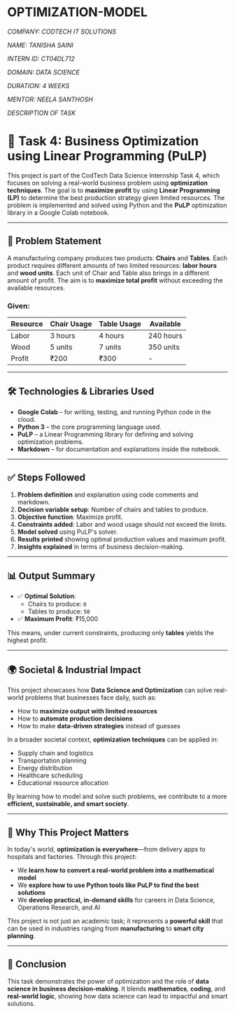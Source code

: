 # OPTIMIZATION-MODEL
*COMPANY: CODTECH IT SOLUTIONS*

*NAME: TANISHA SAINI*

*INTERN ID: CT04DL712*

*DOMAIN: DATA SCIENCE*

*DURATION: 4 WEEKS*

*MENTOR: NEELA SANTHOSH*

*DESCRIPTION OF TASK*

# 💼 Task 4: Business Optimization using Linear Programming (PuLP)

This project is part of the CodTech Data Science Internship Task 4, which focuses on solving a real-world business problem using **optimization techniques**. The goal is to **maximize profit** by using **Linear Programming (LP)** to determine the best production strategy given limited resources. The problem is implemented and solved using Python and the **PuLP** optimization library in a Google Colab notebook.

---

## 📌 Problem Statement

A manufacturing company produces two products: **Chairs** and **Tables**. Each product requires different amounts of two limited resources: **labor hours** and **wood units**. Each unit of Chair and Table also brings in a different amount of profit. The aim is to **maximize total profit** without exceeding the available resources.

### Given:
| Resource | Chair Usage | Table Usage | Available |
|----------|-------------|-------------|-----------|
| Labor    | 3 hours     | 4 hours     | 240 hours |
| Wood     | 5 units     | 7 units     | 350 units |
| Profit   | ₹200        | ₹300        | -         |

---

## 🛠️ Technologies & Libraries Used

- **Google Colab** – for writing, testing, and running Python code in the cloud.
- **Python 3** – the core programming language used.
- **PuLP** – a Linear Programming library for defining and solving optimization problems.
- **Markdown** – for documentation and explanations inside the notebook.

---

## ✅ Steps Followed

1. **Problem definition** and explanation using code comments and markdown.
2. **Decision variable setup**: Number of chairs and tables to produce.
3. **Objective function**: Maximize profit.
4. **Constraints added**: Labor and wood usage should not exceed the limits.
5. **Model solved** using PuLP's solver.
6. **Results printed** showing optimal production values and maximum profit.
7. **Insights explained** in terms of business decision-making.

---

## 📊 Output Summary

- ✅ **Optimal Solution**:
  - Chairs to produce: `0`
  - Tables to produce: `50`
- ✅ **Maximum Profit**: ₹15,000

This means, under current constraints, producing only **tables** yields the highest profit.

---

## 🌍 Societal & Industrial Impact

This project showcases how **Data Science and Optimization** can solve real-world problems that businesses face daily, such as:
- How to **maximize output with limited resources**
- How to **automate production decisions**
- How to make **data-driven strategies** instead of guesses

In a broader societal context, **optimization techniques** can be applied in:
- Supply chain and logistics
- Transportation planning
- Energy distribution
- Healthcare scheduling
- Educational resource allocation

By learning how to model and solve such problems, we contribute to a more **efficient, sustainable, and smart society**.

---

## 🎯 Why This Project Matters

In today's world, **optimization is everywhere**—from delivery apps to hospitals and factories. Through this project:
- We **learn how to convert a real-world problem into a mathematical model**
- We **explore how to use Python tools like PuLP to find the best solutions**
- We **develop practical, in-demand skills** for careers in Data Science, Operations Research, and AI

This project is not just an academic task; it represents a **powerful skill** that can be used in industries ranging from **manufacturing** to **smart city planning**.

---

## 📝 Conclusion

This task demonstrates the power of optimization and the role of **data science in business decision-making**. It blends **mathematics**, **coding**, and **real-world logic**, showing how data science can lead to impactful and smart solutions.

